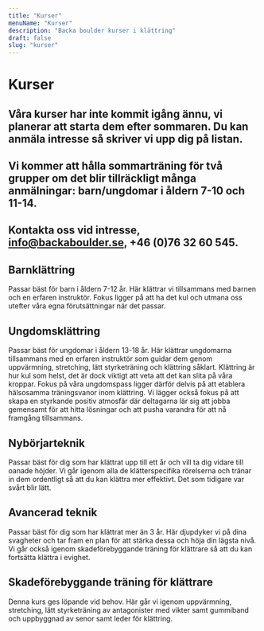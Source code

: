 ```yaml
---
title: "Kurser"
menuName: "Kurser"
description: "Backa boulder kurser i klättring"
draft: false
slug: "kurser"
---
```


# Kurser

## Våra kurser har inte kommit igång ännu, vi planerar att starta dem efter sommaren. Du kan anmäla intresse så skriver vi upp dig på listan. 
## Vi kommer att hålla sommarträning för två grupper om det blir tillräckligt många anmälningar: barn/ungdomar i åldern 7-10 och 11-14.
## Kontakta oss vid intresse, info@backaboulder.se, +46 (0)76 32 60 545.

## Barnklättring

Passar bäst för barn i åldern 7-12 år. Här klättrar vi tillsammans med barnen och en erfaren instruktör. Fokus ligger på att ha det kul och utmana oss utefter våra egna förutsättningar när det passar. 

## Ungdomsklättring

Passar bäst för ungdomar i åldern 13-18 år. Här klättrar ungdomarna tillsammans med en erfaren instruktör som guidar dem genom uppvärmning, stretching, lätt styrketräning och klättring såklart. Klättring är hur kul som helst, det är dock viktigt att veta att det kan slita på våra kroppar. Fokus på våra ungdomspass ligger därför delvis på att etablera hälsosamma träningsvanor inom klättring. Vi lägger också fokus på att skapa en styrkande positiv atmosfär där deltagarna lär sig att jobba gemensamt för att hitta lösningar och att pusha varandra för att nå framgång tillsammans.   

## Nybörjarteknik

Passar bäst för dig som har klättrat upp till ett år och vill ta dig vidare till oanade höjder. Vi går igenom alla de klätterspecifika rörelserna och tränar in dem ordentligt så att du kan klättra mer effektivt. Det som tidigare var svårt blir lätt.  

## Avancerad teknik

Passar bäst för dig som har klättrat mer än 3 år. Här djupdyker vi på dina svagheter och tar fram en plan för att stärka dessa och höja din lägsta nivå. Vi går också igenom skadeförebyggande träning för klättrare så att du kan fortsätta klättra i evighet.

## Skadeförebyggande träning för klättrare

Denna kurs ges löpande vid behov. Här går vi igenom uppvärmning, stretching, lätt styrketräning av antagonister med vikter samt gummiband och uppbyggnad av senor samt leder för klättring. 

